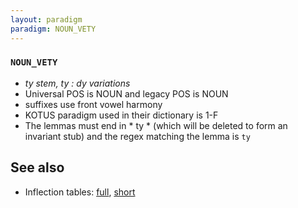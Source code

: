 ```yaml
---
layout: paradigm
paradigm: NOUN_VETY
---
```

### ` NOUN_VETY `

* _ty stem, ty : dy variations_
* Universal POS is NOUN and legacy POS is NOUN
* suffixes use front vowel harmony
* KOTUS paradigm used in their dictionary is 1-F
* The lemmas must end in * ty * (which will be deleted to form an invariant stub) and the regex matching the lemma is ` ty `

## See also

* Inflection tables: [full](gen/V/vety.html), [short](gen/V/vety_wikt.html)


